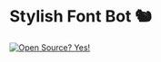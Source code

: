 # Stylish Font Bot 🐿
[![Open Source? Yes!](https://badgen.net/badge/Open%20Source%20%3F/Yes/yellow?icon=github)](https://github.com/SenuGamerBoy/-Stylish-Text)
